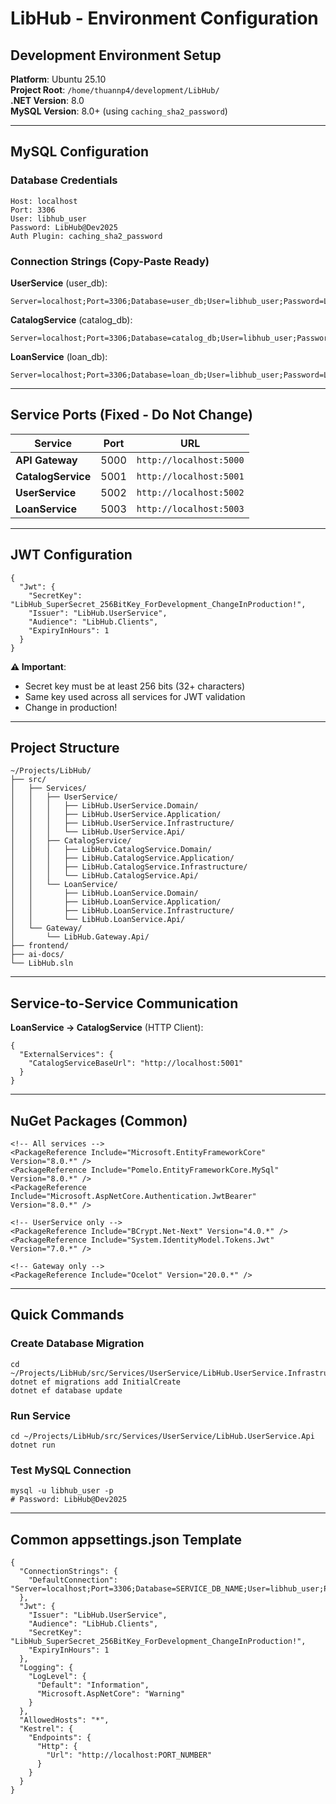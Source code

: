 # LibHub - Environment Configuration

## Development Environment Setup

**Platform**: Ubuntu 25.10  
**Project Root**: `/home/thuannp4/development/LibHub/`  
**.NET Version**: 8.0  
**MySQL Version**: 8.0+ (using `caching_sha2_password`)

---

## MySQL Configuration

### Database Credentials
```
Host: localhost
Port: 3306
User: libhub_user
Password: LibHub@Dev2025
Auth Plugin: caching_sha2_password
```

### Connection Strings (Copy-Paste Ready)

**UserService** (user_db):
```
Server=localhost;Port=3306;Database=user_db;User=libhub_user;Password=LibHub@Dev2025;
```

**CatalogService** (catalog_db):
```
Server=localhost;Port=3306;Database=catalog_db;User=libhub_user;Password=LibHub@Dev2025;
```

**LoanService** (loan_db):
```
Server=localhost;Port=3306;Database=loan_db;User=libhub_user;Password=LibHub@Dev2025;
```

---

## Service Ports (Fixed - Do Not Change)

| Service | Port | URL |
|---------|------|-----|
| **API Gateway** | 5000 | `http://localhost:5000` |
| **CatalogService** | 5001 | `http://localhost:5001` |
| **UserService** | 5002 | `http://localhost:5002` |
| **LoanService** | 5003 | `http://localhost:5003` |

---

## JWT Configuration

```
{
  "Jwt": {
    "SecretKey": "LibHub_SuperSecret_256BitKey_ForDevelopment_ChangeInProduction!",
    "Issuer": "LibHub.UserService",
    "Audience": "LibHub.Clients",
    "ExpiryInHours": 1
  }
}
```

**⚠️ Important**: 
- Secret key must be at least 256 bits (32+ characters)
- Same key used across all services for JWT validation
- Change in production!

---

## Project Structure

```
~/Projects/LibHub/
├── src/
│   ├── Services/
│   │   ├── UserService/
│   │   │   ├── LibHub.UserService.Domain/
│   │   │   ├── LibHub.UserService.Application/
│   │   │   ├── LibHub.UserService.Infrastructure/
│   │   │   └── LibHub.UserService.Api/
│   │   ├── CatalogService/
│   │   │   ├── LibHub.CatalogService.Domain/
│   │   │   ├── LibHub.CatalogService.Application/
│   │   │   ├── LibHub.CatalogService.Infrastructure/
│   │   │   └── LibHub.CatalogService.Api/
│   │   └── LoanService/
│   │       ├── LibHub.LoanService.Domain/
│   │       ├── LibHub.LoanService.Application/
│   │       ├── LibHub.LoanService.Infrastructure/
│   │       └── LibHub.LoanService.Api/
│   └── Gateway/
│       └── LibHub.Gateway.Api/
├── frontend/
├── ai-docs/
└── LibHub.sln
```

---

## Service-to-Service Communication

**LoanService → CatalogService** (HTTP Client):
```
{
  "ExternalServices": {
    "CatalogServiceBaseUrl": "http://localhost:5001"
  }
}
```

---

## NuGet Packages (Common)

```
<!-- All services -->
<PackageReference Include="Microsoft.EntityFrameworkCore" Version="8.0.*" />
<PackageReference Include="Pomelo.EntityFrameworkCore.MySql" Version="8.0.*" />
<PackageReference Include="Microsoft.AspNetCore.Authentication.JwtBearer" Version="8.0.*" />

<!-- UserService only -->
<PackageReference Include="BCrypt.Net-Next" Version="4.0.*" />
<PackageReference Include="System.IdentityModel.Tokens.Jwt" Version="7.0.*" />

<!-- Gateway only -->
<PackageReference Include="Ocelot" Version="20.0.*" />
```

---

## Quick Commands

### Create Database Migration
```
cd ~/Projects/LibHub/src/Services/UserService/LibHub.UserService.Infrastructure
dotnet ef migrations add InitialCreate
dotnet ef database update
```

### Run Service
```
cd ~/Projects/LibHub/src/Services/UserService/LibHub.UserService.Api
dotnet run
```

### Test MySQL Connection
```
mysql -u libhub_user -p
# Password: LibHub@Dev2025
```

---

## Common appsettings.json Template

```
{
  "ConnectionStrings": {
    "DefaultConnection": "Server=localhost;Port=3306;Database=SERVICE_DB_NAME;User=libhub_user;Password=LibHub@Dev2025;"
  },
  "Jwt": {
    "Issuer": "LibHub.UserService",
    "Audience": "LibHub.Clients",
    "SecretKey": "LibHub_SuperSecret_256BitKey_ForDevelopment_ChangeInProduction!",
    "ExpiryInHours": 1
  },
  "Logging": {
    "LogLevel": {
      "Default": "Information",
      "Microsoft.AspNetCore": "Warning"
    }
  },
  "AllowedHosts": "*",
  "Kestrel": {
    "Endpoints": {
      "Http": {
        "Url": "http://localhost:PORT_NUMBER"
      }
    }
  }
}
